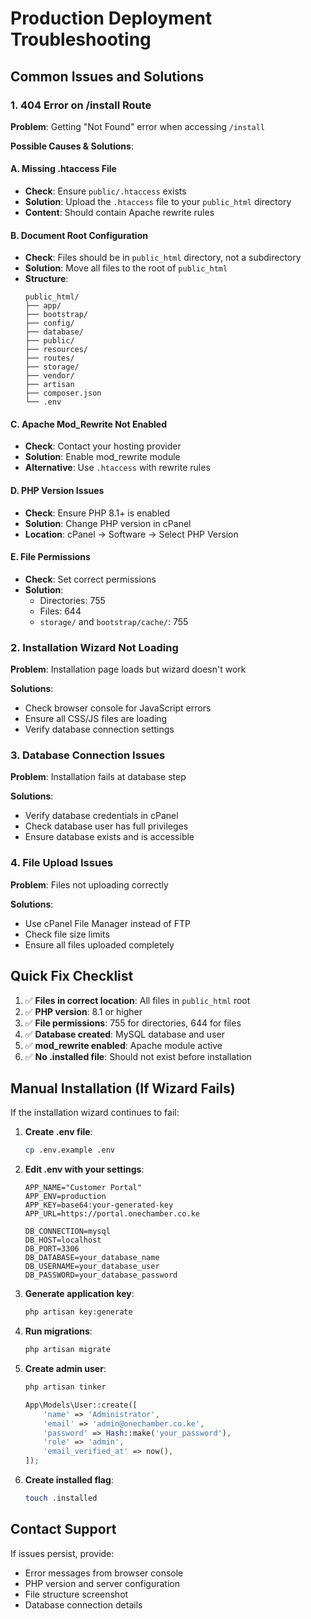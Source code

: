 # Production Deployment Troubleshooting

## Common Issues and Solutions

### 1. 404 Error on /install Route

**Problem**: Getting "Not Found" error when accessing `/install`

**Possible Causes & Solutions**:

#### A. Missing .htaccess File
- **Check**: Ensure `public/.htaccess` exists
- **Solution**: Upload the `.htaccess` file to your `public_html` directory
- **Content**: Should contain Apache rewrite rules

#### B. Document Root Configuration
- **Check**: Files should be in `public_html` directory, not a subdirectory
- **Solution**: Move all files to the root of `public_html`
- **Structure**: 
  ```
  public_html/
  ├── app/
  ├── bootstrap/
  ├── config/
  ├── database/
  ├── public/
  ├── resources/
  ├── routes/
  ├── storage/
  ├── vendor/
  ├── artisan
  ├── composer.json
  └── .env
  ```

#### C. Apache Mod_Rewrite Not Enabled
- **Check**: Contact your hosting provider
- **Solution**: Enable mod_rewrite module
- **Alternative**: Use `.htaccess` with rewrite rules

#### D. PHP Version Issues
- **Check**: Ensure PHP 8.1+ is enabled
- **Solution**: Change PHP version in cPanel
- **Location**: cPanel → Software → Select PHP Version

#### E. File Permissions
- **Check**: Set correct permissions
- **Solution**: 
  - Directories: 755
  - Files: 644
  - `storage/` and `bootstrap/cache/`: 755

### 2. Installation Wizard Not Loading

**Problem**: Installation page loads but wizard doesn't work

**Solutions**:
- Check browser console for JavaScript errors
- Ensure all CSS/JS files are loading
- Verify database connection settings

### 3. Database Connection Issues

**Problem**: Installation fails at database step

**Solutions**:
- Verify database credentials in cPanel
- Check database user has full privileges
- Ensure database exists and is accessible

### 4. File Upload Issues

**Problem**: Files not uploading correctly

**Solutions**:
- Use cPanel File Manager instead of FTP
- Check file size limits
- Ensure all files uploaded completely

## Quick Fix Checklist

1. ✅ **Files in correct location**: All files in `public_html` root
2. ✅ **PHP version**: 8.1 or higher
3. ✅ **File permissions**: 755 for directories, 644 for files
4. ✅ **Database created**: MySQL database and user
5. ✅ **mod_rewrite enabled**: Apache module active
6. ✅ **No .installed file**: Should not exist before installation

## Manual Installation (If Wizard Fails)

If the installation wizard continues to fail:

1. **Create .env file**:
   ```bash
   cp .env.example .env
   ```

2. **Edit .env with your settings**:
   ```env
   APP_NAME="Customer Portal"
   APP_ENV=production
   APP_KEY=base64:your-generated-key
   APP_URL=https://portal.onechamber.co.ke
   
   DB_CONNECTION=mysql
   DB_HOST=localhost
   DB_PORT=3306
   DB_DATABASE=your_database_name
   DB_USERNAME=your_database_user
   DB_PASSWORD=your_database_password
   ```

3. **Generate application key**:
   ```bash
   php artisan key:generate
   ```

4. **Run migrations**:
   ```bash
   php artisan migrate
   ```

5. **Create admin user**:
   ```bash
   php artisan tinker
   ```
   ```php
   App\Models\User::create([
       'name' => 'Administrator',
       'email' => 'admin@onechamber.co.ke',
       'password' => Hash::make('your_password'),
       'role' => 'admin',
       'email_verified_at' => now(),
   ]);
   ```

6. **Create installed flag**:
   ```bash
   touch .installed
   ```

## Contact Support

If issues persist, provide:
- Error messages from browser console
- PHP version and server configuration
- File structure screenshot
- Database connection details
